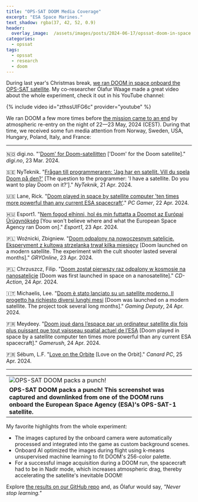 ```yaml
---
title: "OPS-SAT DOOM Media Coverage"
excerpt: "ESA Space Marines."
text_shadow: rgba(37, 42, 52, 0.9)
header:
  overlay_image:  /assets/images/posts/2024-06-17/opssat-doom-in-space.png
categories:
  - opssat
tags:
  - opssat
  - research
  - doom
---
```


During last year's Christmas break, [we ran DOOM in space onboard the OPS-SAT satellite](https://georges.fyi/opssat/opssat-runs-doom/). My co-researcher Ólafur Waage made a great video about the whole experiment, check it out in his YouTube channel:

{% include video id="zthssUIFG6c" provider="youtube" %}


We ran DOOM a few more times before [the mission came to an end](https://www.esa.int/Enabling_Support/Operations/Mission_complete_for_ESA_s_OPS-SAT_flying_laboratory) by atmospheric re-entry on the night of 22—23 May, 2024 (CEST). During that time, we received some fun media attention from Norway, Sweden, USA, Hungary, Poland, Italy, and France:

<hr/>

🇳🇴 digi.no. "'[Doom' for Doom-satellitten](https://www.digi.no/artikler/doom-for-doom-satellitten/547189) ['Doom' for the Doom satellite]." *digi.no*, 23 Mar. 2024.

🇸🇪 NyTeknik. "[Frågan till programmeraren: 'Jag har en satellit. Vill du spela Doom på den?'](https://www.nyteknik.se/tech/fragan-till-programmeraren-jag-har-en-satellit-vill-du-spela-doom-pa-den/4253629) [The question to the programmer: 'I have a satellite. Do you want to play Doom on it?']." *NyTeknik*, 21 Apr. 2024.

🇺🇸 Lane, Rick. "[Doom played in space by satellite computer 'ten times more powerful than any current ESA spacecraft'](https://www.pcgamer.com/games/fps/doom-played-in-space-by-satellite-computer-ten-times-more-powerful-than-any-current-esa-spacecraft/)." *PC Gamer*, 22 Apr. 2024.

🇭🇺 Esport1. "[Nem fogod elhinni, hol és min futtatta a Doomot az Európai Űrügynökség](https://esport1.hu/news/2024/04/23/gaming-doom-nem-fogod-elhinni-hol-es-min-futtatta-az-europai-urugynokseg-tbr) [You won't believe where and what the European Space Agency ran Doom on]." *Esport1*, 23 Apr. 2024.

🇵🇱 Woźnicki, Zbigniew. "[Doom odpalony na nowoczesnym satelicie. Eksperyment z kultową strzelanką trwał kilka miesięcy](https://www.gry-online.pl/newsroom/doom-odpalony-na-nowoczesnej-satelicie-projekt-trwal-kilka-dlugic/z629029) [Doom launched on a modern satellite. The experiment with the cult shooter lasted several months]." *GRYOnline*, 23 Apr. 2024.

🇵🇱 Chrzuszcz, Filip. "[Doom został pierwszy raz odpalony w kosmosie na nanosatelicie](https://www.cdaction.pl/newsy/doom-zostal-pierwszy-raz-odpalony-w-kosmosie-na-nanosatelicie) [Doom was first launched in space on a nanosatellite]." *CD-Action*, 24 Apr. 2024.

🇮🇹 Michaelis, Lee. "[Doom è stato lanciato su un satellite moderno. Il progetto ha richiesto diversi lunghi mesi](https://www.gamingdeputy.com/it/news/doom-e-stato-lanciato-su-un-satellite-moderno-il-progetto-ha-richiesto-diversi-lunghi-mesi/) [Doom was launched on a modern satellite. The project took several long months]." *Gaming Deputy*, 24 Apr. 2024.

🇫🇷 Meydeey. "[Doom joué dans l’espace par un ordinateur satellite dix fois plus puissant que tout vaisseau spatial actuel de l’ESA](https://www.gamerush.fr/doom-joue-espace-satellite-puissant/) [Doom played in space by a satellite computer ten times more powerful than any current ESA spacecraft]." *Gamerush*, 24 Apr. 2024.

🇫🇷 Sébum, L.F. "[Love on the Orbite](https://www.canardpc.com/news/love-on-the-orbite/) [Love on the Orbit]." *Canard PC*, 25 Apr. 2024.

<hr/>

<div style="text-align:center;">
  <table>
    <tr>
      <td><img src="https://raw.githubusercontent.com/olafurw/opssat-doom/main/results/v2.0/20240324114436/run-000002/frame-000780.jpg" alt="OPS-SAT DOOM packs a punch!"></td>
    </tr>
    <tr style="text-align:left;">
      <td><figcaption><strong>OPS-SAT DOOM packs a punch! This screenshot was captured and downlinked from one of the DOOM runs onboard the European Space Agency (ESA)'s OPS-SAT-1 satellite.</strong></figcaption></td>
    </tr>
  </table>
</div>

My favorite highlights from the whole experiment:
- The images captured by the onboard camera were automatically processed and integrated into the game as custom background scenes.
- Onboard AI optimized the images during flight using k-means unsupervised machine learning to fit DOOM's 256-color palette.
- For a successful image acquisition during a DOOM run, the spacecraft had to be in Nadir mode, which increases atmospheric drag, thereby accelerating the satellite's inevitable DOOM!

Explore [the results on our GitHub repo](https://github.com/olafurw/opssat-doom/tree/main/results) and, as Ólafur would say, _"Never stop learning."_
